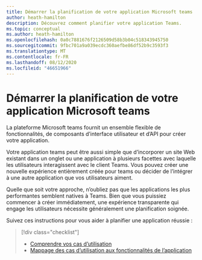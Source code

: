 ```yaml
---
title: Démarrer la planification de votre application Microsoft teams
author: heath-hamilton
description: Découvrez comment planifier votre application Teams.
ms.topic: conceptual
ms.author: heath-hamilton
ms.openlocfilehash: 0a0c7881676f2126509d58b3b04c518343945750
ms.sourcegitcommit: 9fbc701a9a039ecdc360aefbe86df52b9c3593f3
ms.translationtype: MT
ms.contentlocale: fr-FR
ms.lasthandoff: 08/12/2020
ms.locfileid: "46651966"
---
```

# <a name="start-planning-your-microsoft-teams-app"></a>Démarrer la planification de votre application Microsoft teams

La plateforme Microsoft teams fournit un ensemble flexible de fonctionnalités, de composants d’interface utilisateur et d’API pour créer votre application.

Votre application teams peut être aussi simple que d’incorporer un site Web existant dans un onglet ou une application à plusieurs facettes avec laquelle les utilisateurs interagissent avec le client Teams. Vous pouvez créer une nouvelle expérience entièrement créée pour teams ou décider de l’intégrer à une autre application que vos utilisateurs aiment.

Quelle que soit votre approche, n’oubliez pas que les applications les plus performantes semblent natives à Teams. Bien que vous puissiez commencer à créer immédiatement, une expérience transparente qui engage les utilisateurs nécessite généralement une planification soignée.

Suivez ces instructions pour vous aider à planifier une application réussie :

> [!div class="checklist"]
>
> * [Comprendre vos cas d’utilisation](../../concepts/design/understand-use-cases.md)
> * [Mappage des cas d’utilisation aux fonctionnalités de l’application](../../concepts/design/map-use-cases.md)

